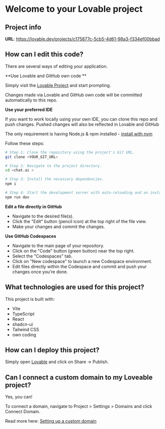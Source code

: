 # Welcome to your Lovable project

## Project info

**URL**: https://lovable.dev/projects/c175877c-5cb5-4d61-98a3-f334ef00bbad

## How can I edit this code?

There are several ways of editing your application.

**Use Lovable and GitHub own code **

Simply visit the [Lovable Project](https://lovable.dev/projects/c175877c-5cb5-4d61-98a3-f334ef00bbad) and start prompting.

Changes made via Lovable and GitHub own code will be committed automatically to this repo.

**Use your preferred IDE**

If you want to work locally using your own IDE, you can clone this repo and push changes. Pushed changes will also be reflected in Lovable and GitHub 

The only requirement is having Node.js & npm installed - [install with nvm](https://github.com/nvm-sh/nvm#installing-and-updating)

Follow these steps:

```sh
# Step 1: Clone the repository using the project's Git URL.
git clone <YOUR_GIT_URL>

# Step 2: Navigate to the project directory.
cd <chat.ai >

# Step 3: Install the necessary dependencies.
npm i

# Step 4: Start the development server with auto-reloading and an instant preview.
npm run dev
```

**Edit a file directly in GitHub**

- Navigate to the desired file(s).
- Click the "Edit" button (pencil icon) at the top right of the file view.
- Make your changes and commit the changes.

**Use GitHub Codespaces**

- Navigate to the main page of your repository.
- Click on the "Code" button (green button) near the top right.
- Select the "Codespaces" tab.
- Click on "New codespace" to launch a new Codespace environment.
- Edit files directly within the Codespace and commit and push your changes once you're done.

## What technologies are used for this project?

This project is built with:

- Vite
- TypeScript
- React
- shadcn-ui
- Tailwind CSS
- own coding 

## How can I deploy this project?

Simply open [Lovable](https://lovable.dev/projects/c175877c-5cb5-4d61-98a3-f334ef00bbad) and click on Share -> Publish.

## Can I connect a custom domain to my Loveable project?

Yes, you can!

To connect a domain, navigate to Project > Settings > Domains and click Connect Domain.

Read more here: [Setting up a custom domain](https://docs.lovable.dev/features/custom-domain#custom-domain)
